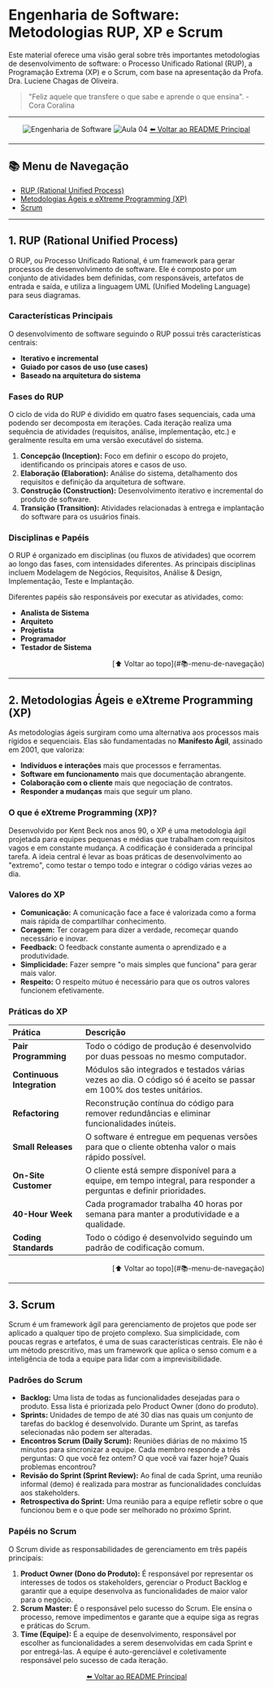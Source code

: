 # Engenharia de Software: Metodologias RUP, XP e Scrum

Este material oferece uma visão geral sobre três importantes metodologias de desenvolvimento de software: o Processo Unificado Rational (RUP), a Programação Extrema (XP) e o Scrum, com base na apresentação da Profa. Dra. Luciene Chagas de Oliveira.

> "Feliz aquele que transfere o que sabe e aprende o que ensina". - Cora Coralina

---

<div align="center">

![Engenharia de Software](https://img.shields.io/badge/Engenharia%20de%20Software-RUP%2C%20XP%20e%20Scrum-0078D4?style=for-the-badge&logo=azuredevops)
![Aula 04](https://img.shields.io/badge/Aula-04-blue?style=for-the-badge)
[⬅️ Voltar ao README Principal](../../README.md)

</div>

---

## 📚 Menu de Navegação

- [RUP (Rational Unified Process)](#1-rup-rational-unified-process)
- [Metodologias Ágeis e eXtreme Programming (XP)](#2-metodologias-ágeis-e-extreme-programming-xp)
- [Scrum](#3-scrum)

---

## 1. RUP (Rational Unified Process)

O RUP, ou Processo Unificado Rational, é um framework para gerar processos de desenvolvimento de software. Ele é composto por um conjunto de atividades bem definidas, com responsáveis, artefatos de entrada e saída, e utiliza a linguagem UML (Unified Modeling Language) para seus diagramas.

### Características Principais

O desenvolvimento de software seguindo o RUP possui três características centrais:

- **Iterativo e incremental**
- **Guiado por casos de uso (use cases)**
- **Baseado na arquitetura do sistema**

### Fases do RUP

O ciclo de vida do RUP é dividido em quatro fases sequenciais, cada uma podendo ser decomposta em iterações. Cada iteração realiza uma sequência de atividades (requisitos, análise, implementação, etc.) e geralmente resulta em uma versão executável do sistema.

1.  **Concepção (Inception):** Foco em definir o escopo do projeto, identificando os principais atores e casos de uso.
2.  **Elaboração (Elaboration):** Análise do sistema, detalhamento dos requisitos e definição da arquitetura de software.
3.  **Construção (Construction):** Desenvolvimento iterativo e incremental do produto de software.
4.  **Transição (Transition):** Atividades relacionadas à entrega e implantação do software para os usuários finais.

### Disciplinas e Papéis

O RUP é organizado em disciplinas (ou fluxos de atividades) que ocorrem ao longo das fases, com intensidades diferentes. As principais disciplinas incluem Modelagem de Negócios, Requisitos, Análise & Design, Implementação, Teste e Implantação.

Diferentes papéis são responsáveis por executar as atividades, como:

- **Analista de Sistema**
- **Arquiteto**
- **Projetista**
- **Programador**
- **Testador de Sistema**

<div align="right">[⬆️ Voltar ao topo](#📚-menu-de-navegação)</div>

---

## 2. Metodologias Ágeis e eXtreme Programming (XP)

As metodologias ágeis surgiram como uma alternativa aos processos mais rígidos e sequenciais. Elas são fundamentadas no **Manifesto Ágil**, assinado em 2001, que valoriza:

- **Indivíduos e interações** mais que processos e ferramentas.
- **Software em funcionamento** mais que documentação abrangente.
- **Colaboração com o cliente** mais que negociação de contratos.
- **Responder a mudanças** mais que seguir um plano.

### O que é eXtreme Programming (XP)?

Desenvolvido por Kent Beck nos anos 90, o XP é uma metodologia ágil projetada para equipes pequenas e médias que trabalham com requisitos vagos e em constante mudança. A codificação é considerada a principal tarefa. A ideia central é levar as boas práticas de desenvolvimento ao "extremo", como testar o tempo todo e integrar o código várias vezes ao dia.

### Valores do XP

- **Comunicação:** A comunicação face a face é valorizada como a forma mais rápida de compartilhar conhecimento.
- **Coragem:** Ter coragem para dizer a verdade, recomeçar quando necessário e inovar.
- **Feedback:** O feedback constante aumenta o aprendizado e a produtividade.
- **Simplicidade:** Fazer sempre "o mais simples que funciona" para gerar mais valor.
- **Respeito:** O respeito mútuo é necessário para que os outros valores funcionem efetivamente.

### Práticas do XP

| Prática                    | Descrição                                                                                                            |
| :------------------------- | :------------------------------------------------------------------------------------------------------------------- |
| **Pair Programming**       | Todo o código de produção é desenvolvido por duas pessoas no mesmo computador.                                       |
| **Continuous Integration** | Módulos são integrados e testados várias vezes ao dia. O código só é aceito se passar em 100% dos testes unitários.  |
| **Refactoring**            | Reconstrução contínua do código para remover redundâncias e eliminar funcionalidades inúteis.                        |
| **Small Releases**         | O software é entregue em pequenas versões para que o cliente obtenha valor o mais rápido possível.                   |
| **On-Site Customer**       | O cliente está sempre disponível para a equipe, em tempo integral, para responder a perguntas e definir prioridades. |
| **40-Hour Week**           | Cada programador trabalha 40 horas por semana para manter a produtividade e a qualidade.                             |
| **Coding Standards**       | Todo o código é desenvolvido seguindo um padrão de codificação comum.                                                |

<div align="right">[⬆️ Voltar ao topo](#📚-menu-de-navegação)</div>

---

## 3. Scrum

Scrum é um framework ágil para gerenciamento de projetos que pode ser aplicado a qualquer tipo de projeto complexo. Sua simplicidade, com poucas regras e artefatos, é uma de suas características centrais. Ele não é um método prescritivo, mas um framework que aplica o senso comum e a inteligência de toda a equipe para lidar com a imprevisibilidade.

### Padrões do Scrum

- **Backlog:** Uma lista de todas as funcionalidades desejadas para o produto. Essa lista é priorizada pelo Product Owner (dono do produto).
- **Sprints:** Unidades de tempo de até 30 dias nas quais um conjunto de tarefas do backlog é desenvolvido. Durante um Sprint, as tarefas selecionadas não podem ser alteradas.
- **Encontros Scrum (Daily Scrum):** Reuniões diárias de no máximo 15 minutos para sincronizar a equipe. Cada membro responde a três perguntas: O que você fez ontem? O que você vai fazer hoje? Quais problemas encontrou?
- **Revisão do Sprint (Sprint Review):** Ao final de cada Sprint, uma reunião informal (demo) é realizada para mostrar as funcionalidades concluídas aos stakeholders.
- **Retrospectiva do Sprint:** Uma reunião para a equipe refletir sobre o que funcionou bem e o que pode ser melhorado no próximo Sprint.

### Papéis no Scrum

O Scrum divide as responsabilidades de gerenciamento em três papéis principais:

1.  **Product Owner (Dono do Produto):** É responsável por representar os interesses de todos os stakeholders, gerenciar o Product Backlog e garantir que a equipe desenvolva as funcionalidades de maior valor para o negócio.
2.  **Scrum Master:** É o responsável pelo sucesso do Scrum. Ele ensina o processo, remove impedimentos e garante que a equipe siga as regras e práticas do Scrum.
3.  **Time (Equipe):** É a equipe de desenvolvimento, responsável por escolher as funcionalidades a serem desenvolvidas em cada Sprint e por entregá-las. A equipe é auto-gerenciável e coletivamente responsável pelo sucesso de cada iteração.

<div align="center">

[⬅️ Voltar ao README Principal](../../README.md)

</div>
